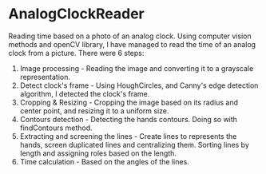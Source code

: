 # AnalogClockReader
Reading time based on a photo of an analog clock.
Using computer vision methods and openCV library, I have managed to read the time of an analog clock from a picture.
There were 6 steps:
1. Image processing - Reading the image and converting it to a grayscale representation.
2. Detect clock's frame - Using HoughCircles, and Canny's edge detection algorithm, I detected the clock's frame.
3. Cropping & Resizing - Cropping the image based on its radius and center point, and resizing it to a uniform size.
4. Contours detection - Detecting the hands contours. Doing so with findContours method.
5. Extracting and screening the lines - Create lines to represents the hands, screen duplicated lines and centralizing them. 
                                        Sorting lines by length and assigning roles based on the length.
6. Time calculation - Based on the angles of the lines.
